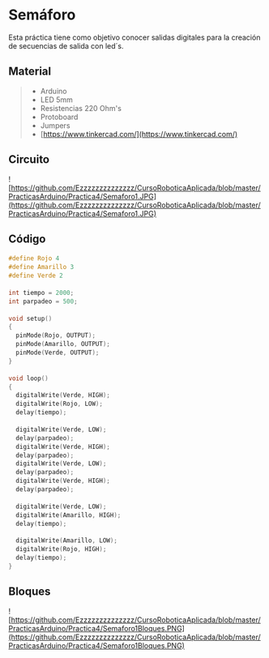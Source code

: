 # Semáforo

Esta práctica tiene como objetivo conocer salidas digitales para la creación de secuencias de salida con led´s.

## Material 
> - Arduino
> - LED 5mm 
> - Resistencias 220 Ohm's 
> - Protoboard
> - Jumpers
> - [https://www.tinkercad.com/](https://www.tinkercad.com/)

## Circuito
![https://github.com/Ezzzzzzzzzzzzzz/CursoRoboticaAplicada/blob/master/PracticasArduino/Practica4/Semaforo1.JPG](https://github.com/Ezzzzzzzzzzzzzz/CursoRoboticaAplicada/blob/master/PracticasArduino/Practica4/Semaforo1.JPG)

## Código

```c 
#define Rojo 4
#define Amarillo 3
#define Verde 2

int tiempo = 2000;
int parpadeo = 500;

void setup()
{
  pinMode(Rojo, OUTPUT);
  pinMode(Amarillo, OUTPUT);
  pinMode(Verde, OUTPUT);
}

void loop()
{
  digitalWrite(Verde, HIGH);
  digitalWrite(Rojo, LOW);
  delay(tiempo);
  
  digitalWrite(Verde, LOW);
  delay(parpadeo);
  digitalWrite(Verde, HIGH);
  delay(parpadeo);
  digitalWrite(Verde, LOW);
  delay(parpadeo);
  digitalWrite(Verde, HIGH);
  delay(parpadeo);

  digitalWrite(Verde, LOW);  
  digitalWrite(Amarillo, HIGH);
  delay(tiempo);  
  
  digitalWrite(Amarillo, LOW);
  digitalWrite(Rojo, HIGH);
  delay(tiempo);
}
```
## Bloques
![https://github.com/Ezzzzzzzzzzzzzz/CursoRoboticaAplicada/blob/master/PracticasArduino/Practica4/Semaforo1Bloques.PNG](https://github.com/Ezzzzzzzzzzzzzz/CursoRoboticaAplicada/blob/master/PracticasArduino/Practica4/Semaforo1Bloques.PNG)
<!--stackedit_data:
eyJoaXN0b3J5IjpbNDg4OTU5MzEzLDIwNzk2MTk2MzIsMTg2Nz
k4NDY3LC0xODU1ODUyMTA5LDk5MjU3MDY1OV19
-->